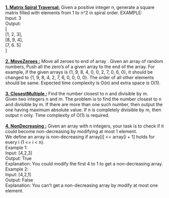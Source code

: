 **[1. Matrix Spiral Traversal:](src/P1_MatrixSpiralTraversal.java)** Given a positive integer n, generate a square matrix filled with elements from 1 to n^2 in spiral order.
EXAMPLE:\
Input: 3\
Output:\
[\
 [1, 2, 3],\
 [8, 9, 4],\
 [7, 6. 5]\
]\
\
**[2. MoveZeroes :](src/P2_MovingZeroes.java)** Move all zeroes to end of array
. Given an array of random numbers, Push all the zero’s of a given array to the end of the array. For example, if the given arrays is {1, 9, 8, 4, 0, 0, 2, 7, 0, 6, 0}, it should be changed to {1, 9, 8, 4, 2, 7, 6, 0, 0, 0, 0}. The order of all other elements should be same. Expected time complexity is O(n) and extra space is O(1).\
\
**[3. ClosestMultiple :](src/P3_ClosestMultiple.java)** Find the number closest to n and divisible by m.\
Given two integers n and m. The problem is to find the number closest to n and divisible by m. If there are more than one such number, then output the one having maximum absolute value. If n is completely divisible by m, then output n only. Time complexity of O(1) is required.\
\
**[4. NonDecreasing :](src/P4_NonDecreasing.java)** Given an array with n integers, your task is to check if it could become non-decreasing by modifying at most 1 element.\
We define an array is non-decreasing if array\[i] <= array\[i + 1] holds for every i (1 <= i < n).\
Example 1:\
Input: \[4,2,3]\
Output: True\
Explanation: You could modify the first 4 to 1 to get a non-decreasing array.\
Example 2:\
Input: \[4,2,1]\
Output: False\
Explanation: You can't get a non-decreasing array by modify at most one element.

                                                   